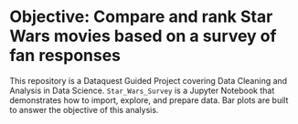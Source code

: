 # Objective: Compare and rank Star Wars movies based on a survey of fan responses

This repository is a Dataquest Guided Project covering Data Cleaning and Analysis in Data Science. `Star_Wars_Survey` is a Jupyter Notebook that demonstrates how to import, explore, and prepare data. Bar plots are built to answer the objective of this analysis.
